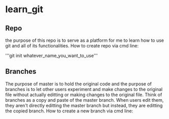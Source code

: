 # learn_git
## Repo
the purpose of this repo is to serve as a platform for me to learn how to use git and all of its functionalities. 
How to create repo via cmd line: 

'''git init whatever_name_you_want_to_use'''

## Branches
The purpose of master is to hold the original code and the purpose of branches is to let other users experiment and make changes to
the original file without actually editting or making changes to the original file. Think of branches as a copy and paste of the master
branch. When users edit them, they aren't directly editting the master branch but instead, they are editting the copied branch. 
How to create a new branch via cmd line: 
